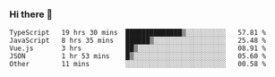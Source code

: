 ### Hi there 👋

<!--
**hjklink/hjklink** is a ✨ _special_ ✨ repository because its `README.md` (this file) appears on your GitHub profile.

Here are some ideas to get you started:

- 🔭 I’m currently working on ...
- 🌱 I’m currently learning ...
- 👯 I’m looking to collaborate on ...
- 🤔 I’m looking for help with ...
- 💬 Ask me about ...
- 📫 How to reach me: ...
- 😄 Pronouns: ...
- ⚡ Fun fact: ...
-->


<!--START_SECTION:waka-->

```text
TypeScript   19 hrs 30 mins  ██████████████▒░░░░░░░░░░   57.81 %
JavaScript   8 hrs 35 mins   ██████▒░░░░░░░░░░░░░░░░░░   25.48 %
Vue.js       3 hrs           ██▒░░░░░░░░░░░░░░░░░░░░░░   08.91 %
JSON         1 hr 53 mins    █▒░░░░░░░░░░░░░░░░░░░░░░░   05.60 %
Other        11 mins         ░░░░░░░░░░░░░░░░░░░░░░░░░   00.58 %
```

<!--END_SECTION:waka-->

